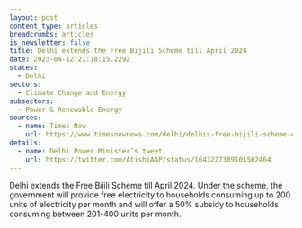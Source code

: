 ```yaml
---
layout: post
content_type: articles
breadcrumbs: articles
is_newsletter: false
title: Delhi extends the Free Bijili Scheme till April 2024
date: 2023-04-12T21:18:15.229Z
states:
  - Delhi
sectors:
  - Climate Change and Energy
subsectors:
  - Power & Renewable Energy
sources:
  - name: Times Now
    url: https://www.timesnownews.com/delhi/delhis-free-bijili-scheme-extended-till-april-2024-cabinet-approves-decision-key-highlights-article-99252891
details:
  - name: Delhi Power Minister’s tweet
    url: https://twitter.com/AtishiAAP/status/1643227389101502464
---
```

Delhi extends the Free Bijili Scheme till April 2024. Under the scheme, the government will provide free electricity to households consuming up to 200 units of electricity per month and will offer a 50% subsidy to households consuming between 201-400 units per month.
